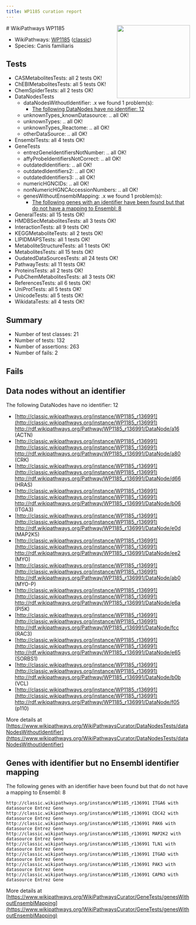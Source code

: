```yaml
---
title: WP1185 curation report
---
```


<img style="float: right; width: 200px" src="https://upload.wikimedia.org/wikipedia/commons/thumb/8/83/Wplogo_with_text_500.png/640px-Wplogo_with_text_500.png" />
# WikiPathways WP1185

* WikiPathways: [WP1185](https://wikipathways.org/pathways/WP1185) ([classic](https://classic.wikipathways.org/instance/WP1185))
* Species: Canis familiaris
## Tests
* CASMetabolitesTests: all 2 tests OK!
* ChEBIMetabolitesTests: all 5 tests OK!
* ChemSpiderTests: all 2 tests OK!
* DataNodesTests
    * dataNodesWithoutIdentifier: .x we found 1 problem(s):
        * [The following DataNodes have no identifier: 12](#8792c492)
    * unknownTypes_knownDatasource: .. all OK!
    * unknownTypes: .. all OK!
    * unknownTypes_Reactome: .. all OK!
    * otherDataSource: .. all OK!
* EnsemblTests: all 4 tests OK!
* GeneTests
    * entrezGeneIdentifiersNotNumber: .. all OK!
    * affyProbeIdentifiersNotCorrect: .. all OK!
    * outdatedIdentifiers: .. all OK!
    * outdatedIdentifiers2: .. all OK!
    * outdatedIdentifiers3: .. all OK!
    * numericHGNCIDs: .. all OK!
    * nonNumericHGNCAccessionNumbers: .. all OK!
    * genesWithoutEnsemblMapping: .x we found 1 problem(s):
        * [The following genes with an identifier have been found but that do not have a mapping to Ensembl: 8](#40286d8a)
* GeneralTests: all 15 tests OK!
* HMDBSecMetabolitesTests: all 3 tests OK!
* InteractionTests: all 9 tests OK!
* KEGGMetaboliteTests: all 2 tests OK!
* LIPIDMAPSTests: all 1 tests OK!
* MetaboliteStructureTests: all 1 tests OK!
* MetabolitesTests: all 15 tests OK!
* OudatedDataSourcesTests: all 24 tests OK!
* PathwayTests: all 11 tests OK!
* ProteinsTests: all 2 tests OK!
* PubChemMetabolitesTests: all 3 tests OK!
* ReferencesTests: all 6 tests OK!
* UniProtTests: all 5 tests OK!
* UnicodeTests: all 5 tests OK!
* WikidataTests: all 4 tests OK!


## Summary

* Number of test classes: 21
* Number of tests: 132
* Number of assertions: 263
* Number of fails: 2

## Fails

<a name="8792c492" />

## Data nodes without an identifier

The following DataNodes have no identifier: 12

* [http://classic.wikipathways.org/instance/WP1185_r136991](http://classic.wikipathways.org/instance/WP1185_r136991) http://rdf.wikipathways.org/Pathway/WP1185_r136991/DataNode/a16 (ACTN)
* [http://classic.wikipathways.org/instance/WP1185_r136991](http://classic.wikipathways.org/instance/WP1185_r136991) http://rdf.wikipathways.org/Pathway/WP1185_r136991/DataNode/a80 (CRK)
* [http://classic.wikipathways.org/instance/WP1185_r136991](http://classic.wikipathways.org/instance/WP1185_r136991) http://rdf.wikipathways.org/Pathway/WP1185_r136991/DataNode/d66 (HRAS)
* [http://classic.wikipathways.org/instance/WP1185_r136991](http://classic.wikipathways.org/instance/WP1185_r136991) http://rdf.wikipathways.org/Pathway/WP1185_r136991/DataNode/b06 (ITGA3)
* [http://classic.wikipathways.org/instance/WP1185_r136991](http://classic.wikipathways.org/instance/WP1185_r136991) http://rdf.wikipathways.org/Pathway/WP1185_r136991/DataNode/e0d (MAP2K5)
* [http://classic.wikipathways.org/instance/WP1185_r136991](http://classic.wikipathways.org/instance/WP1185_r136991) http://rdf.wikipathways.org/Pathway/WP1185_r136991/DataNode/ee2 (MYO)
* [http://classic.wikipathways.org/instance/WP1185_r136991](http://classic.wikipathways.org/instance/WP1185_r136991) http://rdf.wikipathways.org/Pathway/WP1185_r136991/DataNode/ab0 (MYO-P)
* [http://classic.wikipathways.org/instance/WP1185_r136991](http://classic.wikipathways.org/instance/WP1185_r136991) http://rdf.wikipathways.org/Pathway/WP1185_r136991/DataNode/e6a (PI5K)
* [http://classic.wikipathways.org/instance/WP1185_r136991](http://classic.wikipathways.org/instance/WP1185_r136991) http://rdf.wikipathways.org/Pathway/WP1185_r136991/DataNode/fcc (RAC3)
* [http://classic.wikipathways.org/instance/WP1185_r136991](http://classic.wikipathways.org/instance/WP1185_r136991) http://rdf.wikipathways.org/Pathway/WP1185_r136991/DataNode/e65 (SORBS1)
* [http://classic.wikipathways.org/instance/WP1185_r136991](http://classic.wikipathways.org/instance/WP1185_r136991) http://rdf.wikipathways.org/Pathway/WP1185_r136991/DataNode/b0b (VCL)
* [http://classic.wikipathways.org/instance/WP1185_r136991](http://classic.wikipathways.org/instance/WP1185_r136991) http://rdf.wikipathways.org/Pathway/WP1185_r136991/DataNode/f05 (p110)


More details at [https://www.wikipathways.org/WikiPathwaysCurator/DataNodesTests/dataNodesWithoutIdentifier](https://www.wikipathways.org/WikiPathwaysCurator/DataNodesTests/dataNodesWithoutIdentifier)

<a name="40286d8a" />

## Genes with identifier but no Ensembl identifier mapping

The following genes with an identifier have been found but that do not have a mapping to Ensembl: 8
```
http://classic.wikipathways.org/instance/WP1185_r136991 ITGA6 with datasource Entrez Gene
http://classic.wikipathways.org/instance/WP1185_r136991 CDC42 with datasource Entrez Gene
http://classic.wikipathways.org/instance/WP1185_r136991 PAK6 with datasource Entrez Gene
http://classic.wikipathways.org/instance/WP1185_r136991 MAP2K2 with datasource Entrez Gene
http://classic.wikipathways.org/instance/WP1185_r136991 TLN1 with datasource Entrez Gene
http://classic.wikipathways.org/instance/WP1185_r136991 ITGAD with datasource Entrez Gene
http://classic.wikipathways.org/instance/WP1185_r136991 PAK3 with datasource Entrez Gene
http://classic.wikipathways.org/instance/WP1185_r136991 CAPN3 with datasource Entrez Gene
```

More details at [https://www.wikipathways.org/WikiPathwaysCurator/GeneTests/genesWithoutEnsemblMapping](https://www.wikipathways.org/WikiPathwaysCurator/GeneTests/genesWithoutEnsemblMapping)

